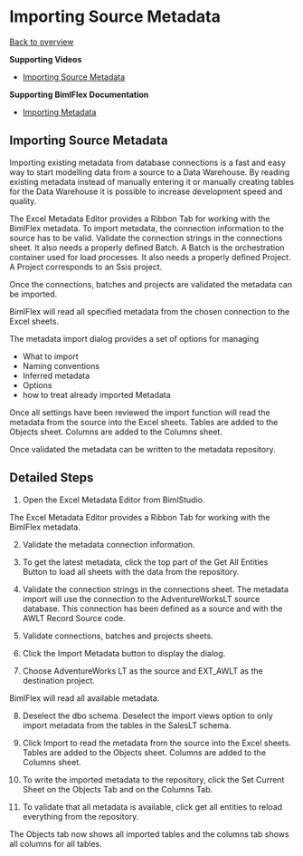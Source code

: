 # Importing Source Metadata

[Back to overview](https://varigence.com/Documentation/BimlFlex/Article/Trial+Process+Overview)

**Supporting Videos**

- [Importing Source Metadata](https://varigence2.sharepoint.com/sites/Varigence/Shared%20Documents/BimlFlex/BimlFlex%20Trial/Videos/Importing%20Metadata/Importing%20Metadata.mp4?csf=1&e=f090728be4fd4f58845f4dadb352b2a5)

**Supporting BimlFlex Documentation**

- [Importing Metadata](https://varigence.com/Documentation/BimlFlex/Article/Importing+Metadata)

## Importing Source Metadata

Importing existing metadata from database connections is a fast and easy way to start modelling data from a source to a Data Warehouse. By reading existing metadata instead of manually entering it or manually creating tables for the Data Warehouse it is possible to increase development speed and quality.

The Excel Metadata Editor provides a Ribbon Tab for working with the BimlFlex metadata.
To import metadata, the connection information to the source has to be valid. Validate the connection strings in the connections sheet.
It also needs a properly defined Batch. A Batch is the orchestration container used for load processes.
It also needs a properly defined Project. A Project corresponds to an Ssis project.

Once the connections, batches and projects are validated the metadata can be imported.

BimlFlex will read all specified metadata from the chosen connection to the Excel sheets.

The metadata import dialog provides a set of options for managing
- What to import
- Naming conventions
- Inferred metadata   
- Options
- how to treat already imported Metadata

Once all settings have been reviewed the import function will read the metadata from the source into the Excel sheets.
Tables are added to the Objects sheet. Columns are added to the Columns sheet.

Once validated the metadata can be written to the metadata repository.

## Detailed Steps

1. Open the Excel Metadata Editor from BimlStudio.

The Excel Metadata Editor provides a Ribbon Tab for working with the BimlFlex metadata.

2. Validate the metadata connection information.

3. To get the latest metadata, click the top part of the Get All Entities Button to load all sheets with the data from the repository.

4. Validate the connection strings in the connections sheet.
The metadata import will use the connection to the AdventureWorksLT source database. This connection has been defined as a source and with the AWLT Record Source code.

5. Validate connections, batches and projects sheets.

6. Click the Import Metadata button to display the dialog.

7. Choose AdventureWorks LT as the source and EXT_AWLT as the destination project.

BimlFlex will read all available metadata.

8. Deselect the dbo schema. Deselect the import views option to only import metadata from the tables in the SalesLT schema.

9. Click Import to read the metadata from the source into the Excel sheets.
Tables are added to the Objects sheet. Columns are added to the Columns sheet.

10. To write the imported metadata to the repository, click the Set Current Sheet on the Objects Tab and on the Columns Tab.

11. To validate that all metadata is available, click get all entities to reload everything from the repository.

The Objects tab now shows all imported tables and the columns tab shows all columns for all tables.
